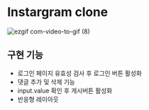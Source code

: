# Instargram clone
![ezgif com-video-to-gif (8)](https://user-images.githubusercontent.com/98885221/219939702-fc5fe0af-5318-4de3-ae91-49292467e1e9.gif)

## 구현 기능
* 로그인 페이지 유효성 검사 후 로그인 버튼 활성화
* 댓글 추가 및 삭제 기능
* input.value 확인 후 게시버튼 활성화
* 반응형 레이아웃
